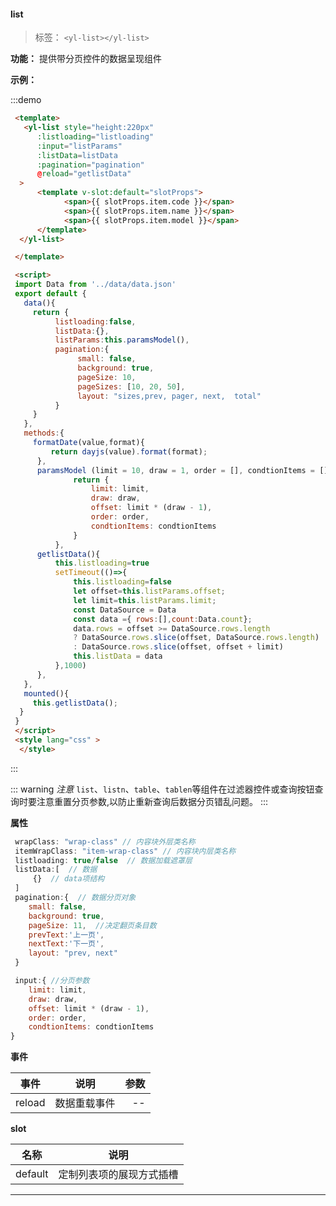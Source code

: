 
  #### list

  > 标签： `<yl-list></yl-list>` 


  **功能：**  提供带分页控件的数据呈现组件

  **示例：**

:::demo
  ```html
   <template> 
     <yl-list style="height:220px"
        :listloading="listloading"
        :input="listParams"
        :listData=listData
        :pagination="pagination"
        @reload="getlistData"
    >
        <template v-slot:default="slotProps">
              <span>{{ slotProps.item.code }}</span>
              <span>{{ slotProps.item.name }}</span>
              <span>{{ slotProps.item.model }}</span>
        </template>
    </yl-list>

   </template>

   <script>
   import Data from '../data/data.json'
   export default {
     data(){
       return {
            listloading:false,
            listData:{},
            listParams:this.paramsModel(),
            pagination:{
                 small: false,  
                 background: true,
                 pageSize: 10,
                 pageSizes: [10, 20, 50],
                 layout: "sizes,prev, pager, next,  total" 
            }
       }
     },
     methods:{
       formatDate(value,format){
           return dayjs(value).format(format);
        },
        paramsModel (limit = 10, draw = 1, order = [], condtionItems = []) {
                return {
                    limit: limit,
                    draw: draw,
                    offset: limit * (draw - 1),
                    order: order,
                    condtionItems: condtionItems
                }
            },
        getlistData(){
            this.listloading=true
            setTimeout(()=>{
                this.listloading=false
                let offset=this.listParams.offset;
                let limit=this.listParams.limit;
                const DataSource = Data
                const data ={ rows:[],count:Data.count};
                data.rows = offset >= DataSource.rows.length
                ? DataSource.rows.slice(offset, DataSource.rows.length)
                : DataSource.rows.slice(offset, offset + limit)
                this.listData = data
            },1000)
        },
     },
     mounted(){
       this.getlistData();
    }
   }
   </script>
   <style lang="css" >
    </style>

  ```
:::

::: warning
*注意* `list`、`listn`、`table`、`tablen`等组件在过滤器控件或查询按钮查询时要注意重置分页参数,以防止重新查询后数据分页错乱问题。
:::

**属性**

```js
 wrapClass: "wrap-class" // 内容块外层类名称
 itemWrapClass: "item-wrap-class" // 内容块内层类名称
 listloading: true/false  // 数据加载遮罩层
 listData:[  // 数据
     {}  // data项结构
 ]    
 pagination:{  // 数据分页对象
    small: false, 
    background: true,
    pageSize: 11,  //决定翻页条目数
    prevText:'上一页',
    nextText:'下一页',
    layout: "prev, next" 
 } 

 input:{ //分页参数 
    limit: limit,
    draw: draw,
    offset: limit * (draw - 1),
    order: order,
    condtionItems: condtionItems
}

```

 **事件**

| 事件        | 说明           |参数   |
| ------------- |:-------------:| -----:|
| reload| 数据重载事件 | --|


 **slot**
   
  | 名称        | 说明             |
  | ------------- |:-------------:|
  | default| 定制列表项的展现方式插槽 | 


---
